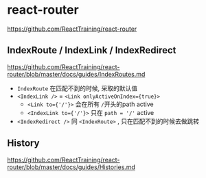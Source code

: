 # react-router

https://github.com/ReactTraining/react-router



## IndexRoute / IndexLink / IndexRedirect

https://github.com/ReactTraining/react-router/blob/master/docs/guides/IndexRoutes.md



- `IndexRoute` 在匹配不到的时候, 采取的默认值
- `<IndexLink />`  = `<Link onlyActiveOnIndex={true}>` 
  - `<Link to={'/'}>` 会在所有 `/`开头的path active
  - `<IndexLink to={'/'}>` 只在 `path = '/'`  active
- `<IndexRedirect />` 同 `<IndexRoute>` , 只在匹配不到的时候去做跳转



## History

https://github.com/ReactTraining/react-router/blob/master/docs/guides/Histories.md



